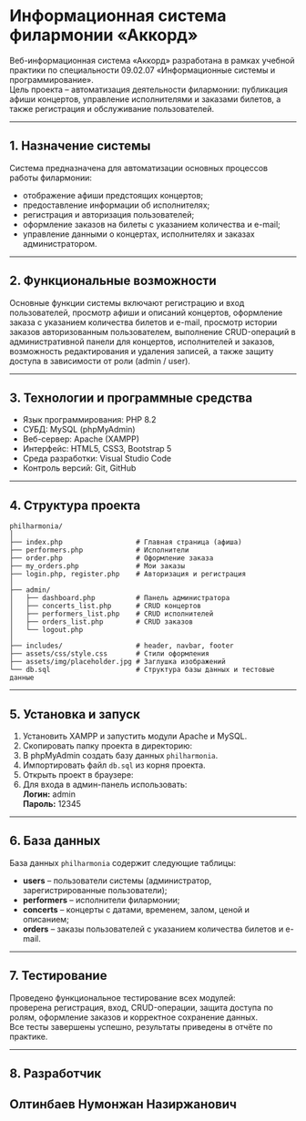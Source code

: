 # Информационная система филармонии «Аккорд»

Веб-информационная система «Аккорд» разработана в рамках учебной практики по специальности 09.02.07 «Информационные системы и программирование».  
Цель проекта – автоматизация деятельности филармонии: публикация афиши концертов, управление исполнителями и заказами билетов, а также регистрация и обслуживание пользователей.

---

## 1. Назначение системы

Система предназначена для автоматизации основных процессов работы филармонии:
- отображение афиши предстоящих концертов;
- предоставление информации об исполнителях;
- регистрация и авторизация пользователей;
- оформление заказов на билеты с указанием количества и e-mail;
- управление данными о концертах, исполнителях и заказах администратором.

---

## 2. Функциональные возможности

Основные функции системы включают регистрацию и вход пользователей, просмотр афиши и описаний концертов, оформление заказа с указанием количества билетов и e-mail, просмотр истории заказов авторизованным пользователем, выполнение CRUD-операций в административной панели для концертов, исполнителей и заказов, возможность редактирования и удаления записей, а также защиту доступа в зависимости от роли (admin / user).

---

## 3. Технологии и программные средства

- Язык программирования: PHP 8.2  
- СУБД: MySQL (phpMyAdmin)  
- Веб-сервер: Apache (XAMPP)  
- Интерфейс: HTML5, CSS3, Bootstrap 5  
- Среда разработки: Visual Studio Code  
- Контроль версий: Git, GitHub  

---

## 4. Структура проекта

```text
philharmonia/
│
├── index.php                  # Главная страница (афиша)
├── performers.php             # Исполнители
├── order.php                  # Оформление заказа
├── my_orders.php              # Мои заказы
├── login.php, register.php    # Авторизация и регистрация
│
├── admin/
│   ├── dashboard.php          # Панель администратора
│   ├── concerts_list.php      # CRUD концертов
│   ├── performers_list.php    # CRUD исполнителей
│   ├── orders_list.php        # CRUD заказов
│   └── logout.php
│
├── includes/                  # header, navbar, footer
├── assets/css/style.css       # Стили оформления
├── assets/img/placeholder.jpg # Заглушка изображений
└── db.sql                     # Структура базы данных и тестовые данные
```

---

## 5. Установка и запуск

1. Установить XAMPP и запустить модули Apache и MySQL.  
2. Скопировать папку проекта в директорию:  
3. В phpMyAdmin создать базу данных `philharmonia`.  
4. Импортировать файл `db.sql` из корня проекта.  
5. Открыть проект в браузере:  
6. Для входа в админ-панель использовать:  
**Логин:** admin  
**Пароль:** 12345

---

## 6. База данных

База данных `philharmonia` содержит следующие таблицы:

- **users** – пользователи системы (администратор, зарегистрированные пользователи);  
- **performers** – исполнители филармонии;  
- **concerts** – концерты с датами, временем, залом, ценой и описанием;  
- **orders** – заказы пользователей с указанием количества билетов и e-mail.  


---

## 7. Тестирование

Проведено функциональное тестирование всех модулей:  
проверена регистрация, вход, CRUD-операции, защита доступа по ролям, оформление заказов и корректное сохранение данных.  
Все тесты завершены успешно, результаты приведены в отчёте по практике.

---

## 8. Разработчик
Олтинбаев Нумонжан Назиржанович
---

